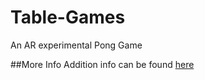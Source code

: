 # Table-Games
An AR experimental Pong Game


##More Info
Addition info can be found [here](https://zeoxo.github.io/Table-Games/.)
